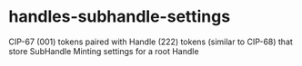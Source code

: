 # handles-subhandle-settings
CIP-67 (001) tokens paired with Handle (222) tokens (similar to CIP-68) that store SubHandle Minting settings for a root Handle
